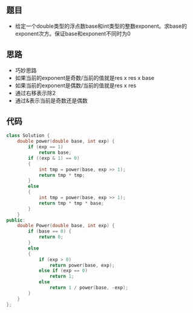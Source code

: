 ## 题目

- 给定一个double类型的浮点数base和int类型的整数exponent。求base的exponent次方。保证base和exponent不同时为0



## 思路

- 巧妙思路
- 如果当前的exponent是奇数/当前的值就是res x res x base
- 如果当前的exponent是偶数/当前的值就是res x res
- 通过右移表示除2
- 通过&表示当前是奇数还是偶数



## 代码

```cpp
class Solution {
    double power(double base, int exp) {
        if (exp == 1) 
            return base;
        if ((exp & 1) == 0) 
        {
            int tmp = power(base, exp >> 1);
            return tmp * tmp;
        } 
        else 
        {
            int tmp = power(base, exp >> 1);
            return tmp * tmp * base;
        }
    }
public:
    double Power(double base, int exp) {
        if (base == 0) {
            return 0;
        } 
        else 
        {
            if (exp > 0) 
                return power(base, exp);
            else if (exp == 0) 
                return 1;
            else 
                return 1 / power(base, -exp);
        }
    }
};
```


